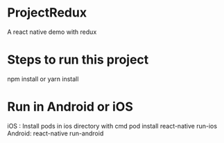 # ProjectRedux
A react native demo with redux

# Steps to run this project
npm install or yarn install

# Run in Android or iOS 
iOS : Install pods in ios directory with cmd pod install
react-native run-ios
Android: react-native run-android


